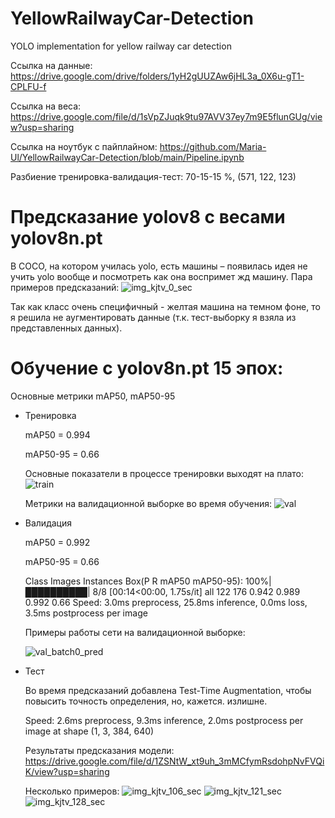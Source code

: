 # YellowRailwayCar-Detection
YOLO implementation for yellow railway car detection

Ссылка на данные: https://drive.google.com/drive/folders/1yH2gUUZAw6jHL3a_0X6u-gT1-CPLFU-f

Ссылка на веса: https://drive.google.com/file/d/1sVpZJuqk9tu97AVV37ey7m9E5flunGUg/view?usp=sharing

Ссылка на ноутбук с пайплайном: https://github.com/Maria-Ul/YellowRailwayCar-Detection/blob/main/Pipeline.ipynb

Разбиение тренировка-валидация-тест: 70-15-15 %, (571, 122, 123)


# Предсказание yolov8 с весами yolov8n.pt
В COCO, на котором училась yolo, есть машины – появилась идея не учить yolo вообще и посмотреть как она воспримет жд машину.
Пара примеров предсказаний:
![img_kjtv_0_sec](https://github.com/Maria-Ul/YellowRailwayCar-Detection/assets/58764063/9382976a-ba68-4ead-8728-69ed52311ef3)

Так как класс очень специфичный - желтая машина на темном фоне, то я решила не аугментировать данные (т.к. тест-выборку я взяла из представленных данных). 

# Обучение с yolov8n.pt 15 эпох:
Основные метрики mAP50, mAP50-95

* Тренировка
  
  mAP50 = 0.994
  
  mAP50-95 = 0.66

  Основные показатели в процессе тренировки выходят на плато:
  ![train](https://github.com/Maria-Ul/YellowRailwayCar-Detection/assets/58764063/5140e339-3873-4045-b677-14d7ffa19720)

  Метрики на валидационной выборке во время обучения: 
  ![val](https://github.com/Maria-Ul/YellowRailwayCar-Detection/assets/58764063/f64811e9-08f3-455c-9179-8d6818d74022)

  
* Валидация
  
  mAP50 = 0.992
  
  mAP50-95 =  0.66
  
  Class     Images  Instances      Box(P          R      mAP50  mAP50-95): 100%|██████████| 8/8 [00:14<00:00,  1.75s/it]
   all        122        176      0.942      0.989      0.992       0.66
  Speed: 3.0ms preprocess, 25.8ms inference, 0.0ms loss, 3.5ms postprocess per image

  Примеры работы сети на валидационной выборке:
  
  ![val_batch0_pred](https://github.com/Maria-Ul/YellowRailwayCar-Detection/assets/58764063/3937ee7f-9a71-4a20-9a4c-6a87b34f4cca)

  
* Тест
  
  Во время предсказаний добавлена Test-Time Augmentation, чтобы повысить точность определения, но, кажется. излишне.
  
  Speed: 2.6ms preprocess, 9.3ms inference, 2.0ms postprocess per image at shape (1, 3, 384, 640)

  Результаты предсказания модели: https://drive.google.com/file/d/1ZSNtW_xt9uh_3mMCfymRsdohpNvFVQiK/view?usp=sharing

  Несколько примеров:
![img_kjtv_106_sec](https://github.com/Maria-Ul/YellowRailwayCar-Detection/assets/58764063/90df506c-8ff6-4b81-9b9a-e3a4a0d78ae6)
![img_kjtv_121_sec](https://github.com/Maria-Ul/YellowRailwayCar-Detection/assets/58764063/d9a3fd00-4820-4e42-9a10-699af55eca56)
![img_kjtv_128_sec](https://github.com/Maria-Ul/YellowRailwayCar-Detection/assets/58764063/21f90fe1-6ad8-443c-8110-a09aa11b1eff)


  


